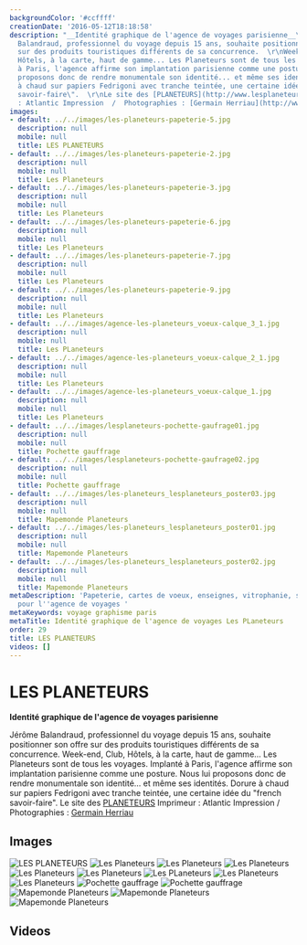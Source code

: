 ```yaml
---
backgroundColor: '#ccffff'
creationDate: '2016-05-12T18:18:58'
description: "__Identité graphique de l'agence de voyages parisienne__\r\n\r\nJérôme
  Balandraud, professionnel du voyage depuis 15 ans, souhaite positionner son offre
  sur des produits touristiques différents de sa concurrence.  \r\nWeek-end, Club,
  Hôtels, à la carte, haut de gamme... Les Planeteurs sont de tous les voyages.   \r\nImplanté
  à Paris, l'agence affirme son implantation parisienne comme une posture. Nous lui
  proposons donc de rendre monumentale son identité... et même ses identités.   \r\nDorure
  à chaud sur papiers Fedrigoni avec tranche teintée, une certaine idée du \"french
  savoir-faire\".  \r\nLe site des [PLANETEURS](http://www.lesplaneteurs.fr)\r\nImprimeur
  : Atlantic Impression  /  Photographies : [Germain Herriau](http://www.germainherriau.com)"
images:
- default: ../../images/les-planeteurs-papeterie-5.jpg
  description: null
  mobile: null
  title: LES PLANETEURS
- default: ../../images/les-planeteurs-papeterie-2.jpg
  description: null
  mobile: null
  title: Les Planeteurs
- default: ../../images/les-planeteurs-papeterie-3.jpg
  description: null
  mobile: null
  title: Les Planeteurs
- default: ../../images/les-planeteurs-papeterie-6.jpg
  description: null
  mobile: null
  title: Les Planeteurs
- default: ../../images/les-planeteurs-papeterie-7.jpg
  description: null
  mobile: null
  title: Les Planeteurs
- default: ../../images/les-planeteurs-papeterie-9.jpg
  description: null
  mobile: null
  title: Les Planeteurs
- default: ../../images/agence-les-planeteurs_voeux-calque_3_1.jpg
  description: null
  mobile: null
  title: Les PLaneteurs
- default: ../../images/agence-les-planeteurs_voeux-calque_2_1.jpg
  description: null
  mobile: null
  title: Les Planeteurs
- default: ../../images/agence-les-planeteurs_voeux-calque_1.jpg
  description: null
  mobile: null
  title: Les Planeteurs
- default: ../../images/lesplaneteurs-pochette-gaufrage01.jpg
  description: null
  mobile: null
  title: Pochette gauffrage
- default: ../../images/lesplaneteurs-pochette-gaufrage02.jpg
  description: null
  mobile: null
  title: Pochette gauffrage
- default: ../../images/les-planeteurs_lesplaneteurs_poster03.jpg
  description: null
  mobile: null
  title: Mapemonde Planeteurs
- default: ../../images/les-planeteurs_lesplaneteurs_poster01.jpg
  description: null
  mobile: null
  title: Mapemonde Planeteurs
- default: ../../images/les-planeteurs_lesplaneteurs_poster02.jpg
  description: null
  mobile: null
  title: Mapemonde Planeteurs
metaDescription: 'Papeterie, cartes de voeux, enseignes, vitrophanie, site internet
  pour l''agence de voyages '
metaKeywords: voyage graphisme paris
metaTitle: Identité graphique de l'agence de voyages Les PLaneteurs
order: 29
title: LES PLANETEURS
videos: []
---
```


# LES PLANETEURS

__Identité graphique de l'agence de voyages parisienne__

Jérôme Balandraud, professionnel du voyage depuis 15 ans, souhaite positionner son offre sur des produits touristiques différents de sa concurrence.
Week-end, Club, Hôtels, à la carte, haut de gamme... Les Planeteurs sont de tous les voyages.
Implanté à Paris, l'agence affirme son implantation parisienne comme une posture. Nous lui proposons donc de rendre monumentale son identité... et même ses identités.
Dorure à chaud sur papiers Fedrigoni avec tranche teintée, une certaine idée du "french savoir-faire".
Le site des [PLANETEURS](http://www.lesplaneteurs.fr)
Imprimeur : Atlantic Impression  /  Photographies : [Germain Herriau](http://www.germainherriau.com)

## Images

![LES PLANETEURS](../../images/les-planeteurs-papeterie-5.jpg)
![Les Planeteurs](../../images/les-planeteurs-papeterie-2.jpg)
![Les Planeteurs](../../images/les-planeteurs-papeterie-3.jpg)
![Les Planeteurs](../../images/les-planeteurs-papeterie-6.jpg)
![Les Planeteurs](../../images/les-planeteurs-papeterie-7.jpg)
![Les Planeteurs](../../images/les-planeteurs-papeterie-9.jpg)
![Les PLaneteurs](../../images/agence-les-planeteurs_voeux-calque_3_1.jpg)
![Les Planeteurs](../../images/agence-les-planeteurs_voeux-calque_2_1.jpg)
![Les Planeteurs](../../images/agence-les-planeteurs_voeux-calque_1.jpg)
![Pochette gauffrage](../../images/lesplaneteurs-pochette-gaufrage01.jpg)
![Pochette gauffrage](../../images/lesplaneteurs-pochette-gaufrage02.jpg)
![Mapemonde Planeteurs](../../images/les-planeteurs_lesplaneteurs_poster03.jpg)
![Mapemonde Planeteurs](../../images/les-planeteurs_lesplaneteurs_poster01.jpg)
![Mapemonde Planeteurs](../../images/les-planeteurs_lesplaneteurs_poster02.jpg)

## Videos

